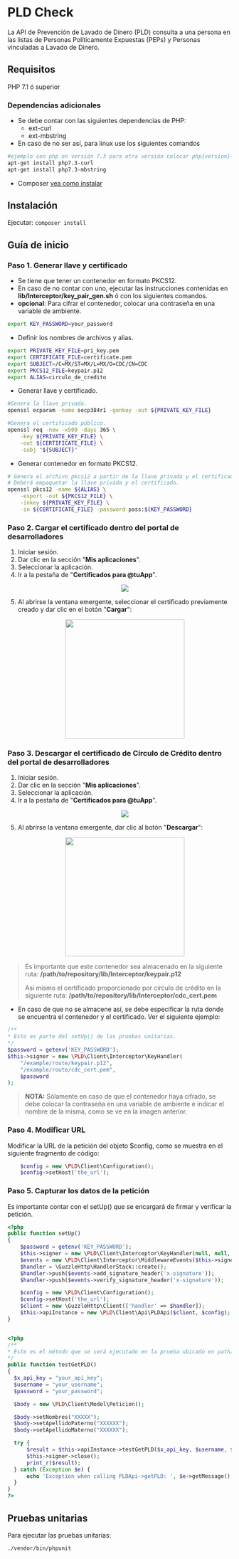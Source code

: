 # PLD Check

La API de Prevención de Lavado de Dinero (PLD) consulta a una persona en las listas de Personas Políticamente Expuestas (PEPs) y Personas vinculadas a Lavado de Dinero.

## Requisitos

PHP 7.1 ó superior

### Dependencias adicionales
- Se debe contar con las siguientes dependencias de PHP:
    - ext-curl
    - ext-mbstring
- En caso de no ser así, para linux use los siguientes comandos

```sh
#ejemplo con php en versión 7.3 para otra versión colocar php{version}-curl
apt-get install php7.3-curl
apt-get install php7.3-mbstring
```
- Composer [vea como instalar][1]

## Instalación

Ejecutar: `composer install`

## Guía de inicio

### Paso 1. Generar llave y certificado

- Se tiene que tener un contenedor en formato PKCS12.
- En caso de no contar con uno, ejecutar las instrucciones contenidas en **lib/Interceptor/key_pair_gen.sh** ó con los siguientes comandos.
- **opcional**: Para cifrar el contenedor, colocar una contraseña en una variable de ambiente.

```sh
export KEY_PASSWORD=your_password
```
- Definir los nombres de archivos y alias.
```sh
export PRIVATE_KEY_FILE=pri_key.pem
export CERTIFICATE_FILE=certificate.pem
export SUBJECT=/C=MX/ST=MX/L=MX/O=CDC/CN=CDC
export PKCS12_FILE=keypair.p12
export ALIAS=circulo_de_credito
```
- Generar llave y certificado.
```sh
#Genera la llave privada.
openssl ecparam -name secp384r1 -genkey -out ${PRIVATE_KEY_FILE}

#Genera el certificado público.
openssl req -new -x509 -days 365 \
    -key ${PRIVATE_KEY_FILE} \
    -out ${CERTIFICATE_FILE} \
    -subj "${SUBJECT}"
```
- Generar contenedor en formato PKCS12.
```sh
# Genera el archivo pkcs12 a partir de la llave privada y el certificado.
# Deberá empaquetar la llave privada y el certificado.
openssl pkcs12 -name ${ALIAS} \
    -export -out ${PKCS12_FILE} \
    -inkey ${PRIVATE_KEY_FILE} \
    -in ${CERTIFICATE_FILE} -password pass:${KEY_PASSWORD}
```

### Paso 2. Cargar el certificado dentro del portal de desarrolladores
 1. Iniciar sesión.
 2. Dar clic en la sección "**Mis aplicaciones**".
 3. Seleccionar la aplicación.
 4. Ir a la pestaña de "**Certificados para @tuApp**".
    <p align="center">
      <img src="https://github.com/APIHub-CdC/imagenes-cdc/blob/master/applications.png">
    </p>
 5. Al abrirse la ventana emergente, seleccionar el certificado previamente creado y dar clic en el botón "**Cargar**":
    <p align="center">
      <img src="https://github.com/APIHub-CdC/imagenes-cdc/blob/master/upload_cert.png" width="268">
    </p>

### Paso 3. Descargar el certificado de Círculo de Crédito dentro del portal de desarrolladores
 1. Iniciar sesión.
 2. Dar clic en la sección "**Mis aplicaciones**".
 3. Seleccionar la aplicación.
 4. Ir a la pestaña de "**Certificados para @tuApp**".
    <p align="center">
        <img src="https://github.com/APIHub-CdC/imagenes-cdc/blob/master/applications.png">
    </p>
 5. Al abrirse la ventana emergente, dar clic al botón "**Descargar**":
    <p align="center">
        <img src="https://github.com/APIHub-CdC/imagenes-cdc/blob/master/download_cert.png" width="268">
    </p>

 > Es importante que este contenedor sea almacenado en la siguiente ruta:
 > **/path/to/repository/lib/Interceptor/keypair.p12**
 >
 > Así mismo el certificado proporcionado por círculo de crédito en la siguiente ruta:
 > **/path/to/repository/lib/Interceptor/cdc_cert.pem**

- En caso de que no se almacene así, se debe especificar la ruta donde se encuentra el contenedor y el certificado. Ver el siguiente ejemplo:

```php
/**
* Esto es parte del setUp() de las pruebas unitarias.
*/
$password = getenv('KEY_PASSWORD');
$this->signer = new \PLD\Client\Interceptor\KeyHandler(
    "/example/route/keypair.p12",
    "/example/route/cdc_cert.pem",
    $password
);
```
 > **NOTA:** Sólamente en caso de que el contenedor haya cifrado, se debe colocar la contraseña en una variable de ambiente e indicar el nombre de la misma, como se ve en la imagen anterior.

### Paso 4. Modificar URL

Modificar la URL de la petición del objeto $config, como se muestra en el siguiente fragmento de código:

```php
    $config = new \PLD\Client\Configuration();
    $config->setHost('the_url');
```

### Paso 5. Capturar los datos de la petición

Es importante contar con el setUp() que se encargará de firmar y verificar la petición.

```php
<?php
public function setUp()
{
    $password = getenv('KEY_PASSWORD');
    $this->signer = new \PLD\Client\Interceptor\KeyHandler(null, null, $password);
    $events = new \PLD\Client\Interceptor\MiddlewareEvents($this->signer);
    $handler = \GuzzleHttp\HandlerStack::create();
    $handler->push($events->add_signature_header('x-signature'));
    $handler->push($events->verify_signature_header('x-signature'));

    $config = new \PLD\Client\Configuration();
    $config->setHost('the_url');
    $client = new \GuzzleHttp\Client(['handler' => $handler]);
    $this->apiInstance = new \PLD\Client\Api\PLDApi($client, $config);
}    
```
```php

<?php
/**
* Este es el método que se será ejecutado en la prueba ubicado en path/to/repository/test/Api/SegmentadorApiTest.php
*/
public function testGetPLD()
{
  $x_api_key = "your_api_key";
  $username = "your_username";
  $password = "your_password";

  $body = new \PLD\Client\Model\Peticion();

  $body->setNombres("XXXXX");
  $body->setApellidoPaterno("XXXXXX");
  $body->setApellidoMaterno("XXXXXX");

  try {
      $result = $this->apiInstance->testGetPLD($x_api_key, $username, $password, $body);
      $this->signer->close();
      print_r($result);
  } catch (Exception $e) {
      echo 'Exception when calling PLDApi->getPLD: ', $e->getMessage(), PHP_EOL;
  }
}
?>
```
## Pruebas unitarias

Para ejecutar las pruebas unitarias:

```sh
./vendor/bin/phpunit
```

[1]: https://getcomposer.org/doc/00-intro.md#installation-linux-unix-macos
